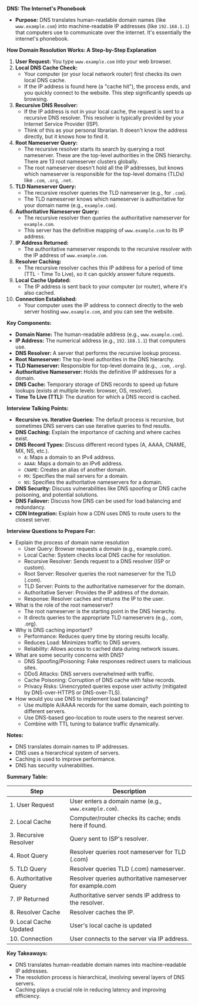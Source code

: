 **DNS: The Internet's Phonebook**

- **Purpose:** DNS translates human-readable domain names (like `www.example.com`) into machine-readable IP addresses (like `192.168.1.1`) that computers use to communicate over the internet. It's essentially the internet's phonebook.

**How Domain Resolution Works: A Step-by-Step Explanation**

1.  **User Request:** You type `www.example.com` into your web browser.
2.  **Local DNS Cache Check:**
    - Your computer (or your local network router) first checks its own local DNS cache.
    - If the IP address is found here (a "cache hit"), the process ends, and you quickly connect to the website. This step significantly speeds up browsing.
3.  **Recursive DNS Resolver:**
    - If the IP address is not in your local cache, the request is sent to a recursive DNS resolver. This resolver is typically provided by your Internet Service Provider (ISP).
    - Think of this as your personal librarian. It doesn't know the address directly, but it knows how to find it.
4.  **Root Nameserver Query:**
    - The recursive resolver starts its search by querying a root nameserver. These are the top-level authorities in the DNS hierarchy. There are 13 root nameserver clusters globally.
    - The root nameserver doesn't hold all the IP addresses, but knows which nameserver is responsible for the top-level domains (TLDs) like `.com`, `.org`, `.net`.
5.  **TLD Nameserver Query:**
    - The recursive resolver queries the TLD nameserver (e.g., for `.com`).
    - The TLD nameserver knows which nameserver is authoritative for your domain name (e.g., `example.com`).
6.  **Authoritative Nameserver Query:**
    - The recursive resolver then queries the authoritative nameserver for `example.com`.
    - This server has the definitive mapping of `www.example.com` to its IP address.
7.  **IP Address Returned:**
    - The authoritative nameserver responds to the recursive resolver with the IP address of `www.example.com`.
8.  **Resolver Caching:**
    - The recursive resolver caches this IP address for a period of time (TTL - Time To Live), so it can quickly answer future requests.
9.  **Local Cache Updated:**
    - The IP address is sent back to your computer (or router), where it's also cached.
10. **Connection Established:**
    - Your computer uses the IP address to connect directly to the web server hosting `www.example.com`, and you can see the website.

**Key Components:**

- **Domain Name:** The human-readable address (e.g., `www.example.com`).
- **IP Address:** The numerical address (e.g., `192.168.1.1`) that computers use.
- **DNS Resolver:** A server that performs the recursive lookup process.
- **Root Nameserver:** The top-level authorities in the DNS hierarchy.
- **TLD Nameserver:** Responsible for top-level domains (e.g., `.com`, `.org`).
- **Authoritative Nameserver:** Holds the definitive IP addresses for a domain.
- **DNS Cache:** Temporary storage of DNS records to speed up future lookups (exists at multiple levels: browser, OS, resolver).
- **Time To Live (TTL):** The duration for which a DNS record is cached.

**Interview Talking Points:**

- **Recursive vs. Iterative Queries:** The default process is recursive, but sometimes DNS servers can use iterative queries to find results.
- **DNS Caching:** Explain the importance of caching and where caches exist.
- **DNS Record Types:** Discuss different record types (A, AAAA, CNAME, MX, NS, etc.).
  - `A`: Maps a domain to an IPv4 address.
  - `AAAA`: Maps a domain to an IPv6 address.
  - `CNAME`: Creates an alias of another domain.
  - `MX`: Specifies the mail servers for a domain.
  - `NS`: Specifies the authoritative nameservers for a domain.
- **DNS Security:** Discuss vulnerabilities like DNS spoofing or DNS cache poisoning, and potential solutions.
- **DNS Failover:** Discuss how DNS can be used for load balancing and redundancy.
- **CDN Integration:** Explain how a CDN uses DNS to route users to the closest server.

**Interview Questions to Prepare For:**

- Explain the process of domain name resolution
  - User Query: Browser requests a domain (e.g., example.com).
  - Local Cache: System checks local DNS cache for resolution.
  - Recursive Resolver: Sends request to a DNS resolver (ISP or custom).
  - Root Server: Resolver queries the root nameserver for the TLD (.com).
  - TLD Server: Points to the authoritative nameserver for the domain.
  - Authoritative Server: Provides the IP address of the domain.
  - Response: Resolver caches and returns the IP to the user.
- What is the role of the root nameserver?
  - The root nameserver is the starting point in the DNS hierarchy.
  - It directs queries to the appropriate TLD nameservers (e.g., .com, .org).
- Why is DNS caching important?
  - Performance: Reduces query time by storing results locally.
  - Reduces Load: Minimizes traffic to DNS servers.
  - Reliability: Allows access to cached data during network issues.
- What are some security concerns with DNS?
  - DNS Spoofing/Poisoning: Fake responses redirect users to malicious sites.
  - DDoS Attacks: DNS servers overwhelmed with traffic.
  - Cache Poisoning: Corruption of DNS cache with false records.
  - Privacy Risks: Unencrypted queries expose user activity (mitigated by DNS-over-HTTPS or DNS-over-TLS).
- How would you use DNS to implement load balancing?
  - Use multiple A/AAAA records for the same domain, each pointing to different servers.
  - Use DNS-based geo-location to route users to the nearest server.
  - Combine with TTL tuning to balance traffic dynamically.

**Notes:**
- DNS translates domain names to IP addresses.
- DNS uses a hierarchical system of servers.
- Caching is used to improve performance.
- DNS has security vulnerabilities.

**Summary Table:**

| Step                   | Description                                               |
| ---------------------- | --------------------------------------------------------- |
| 1. User Request        | User enters a domain name (e.g., `www.example.com`).      |
| 2. Local Cache         | Computer/router checks its cache; ends here if found.     |
| 3. Recursive Resolver  | Query sent to ISP's resolver.                             |
| 4. Root Query          | Resolver queries root nameserver for TLD (.com)           |
| 5. TLD Query           | Resolver queries TLD (.com) nameserver.                   |
| 6. Authoritative Query | Resolver queries authoritative nameserver for example.com |
| 7. IP Returned         | Authoritative server sends IP address to the resolver.    |
| 8. Resolver Cache      | Resolver caches the IP.                                   |
| 9. Local Cache Updated | User's local cache is updated                             |
| 10. Connection         | User connects to the server via IP address.               |

**Key Takeaways:**

- DNS translates human-readable domain names into machine-readable IP addresses.
- The resolution process is hierarchical, involving several layers of DNS servers.
- Caching plays a crucial role in reducing latency and improving efficiency.

